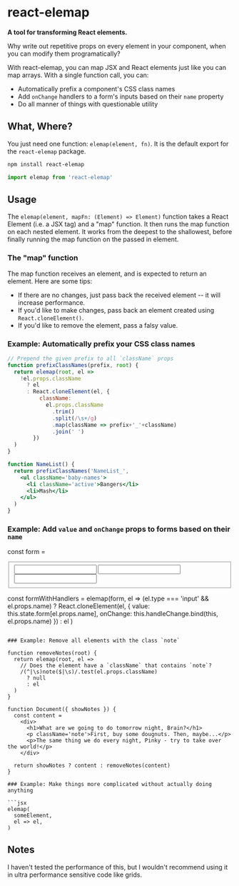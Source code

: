 react-elemap
============

**A tool for transforming React elements.**

Why write out repetitive props on every element in your component, when you can modify them programatically?

With react-elemap, you can map JSX and React elements just like you can map arrays. With a single function call, you can:

- Automatically prefix a component's CSS class names
- Add `onChange` handlers to a form's inputs based on their `name` property
- Do all manner of things with questionable utility

What, Where?
------------

You just need one function: `elemap(element, fn)`. It is the default export for the `react-elemap` package.

```bash
npm install react-elemap
```

```js
import elemap from 'react-elemap'
```

Usage
-----

The `elemap(element, mapFn: (Element) => Element)` function takes a React Element (i.e. a JSX tag) and a "map" function. It then runs the map function on each nested element. It works from the deepest to the shallowest, before finally running the map function on the passed in element.

### The "map" function

The map function receives an element, and is expected to return an element. Here are some tips:

- If there are no changes, just pass back the received element -- it will increase performance.
- If you'd like to make changes, pass back an element created using `React.cloneElement()`.
- If you'd like to remove the element, pass a falsy value.

### Example: Automatically prefix your CSS class names

```jsx
// Prepend the given prefix to all `className` props
function prefixClassNames(prefix, root) {
  return elemap(root, el =>
    !el.props.className
      ? el
      : React.cloneElement(el, {
          className:
            el.props.className
              .trim()
              .split(/\s+/g)
              .map(className => prefix+'_'+className)
              .join(' ')
        })
  )
}

function NameList() {
  return prefixClassNames('NameList_',
    <ul className='baby-names'>
      <li className='active'>Bangers</li>
      <li>Mash</li>
    </ul>
  )
}
```

### Example: Add `value` and `onChange` props to forms based on their `name`

const form =
  <form>
    <fieldset name='private_data_we_will_steal_muahaha'>
      <input name='first_name' />
      <input name='last_name' />
      <input name='left_sock_color' />
    </fieldset>
  </form>

const formWithHandlers = elemap(form, el =>
  (el.type === 'input' && el.props.name)
    ? React.cloneElement(el, {
        value: this.state.form[el.props.name],
        onChange: this.handleChange.bind(this, el.props.name)
      })
    : el
)
```

### Example: Remove all elements with the class `note`

function removeNotes(root) {
  return elemap(root, el =>
    // Does the element have a `className` that contains `note`?
    /(^|\s)note($|\s)/.test(el.props.className)
      ? null
      : el
  )
}

function Document({ showNotes }) {
  const content =
    <div>
      <h1>What are we going to do tomorrow night, Brain?</h1>
      <p className='note'>First, buy some dougnuts. Then, maybe...</p>
      <p>The same thing we do every night, Pinky - try to take over the world!</p>
    </div>

  return showNotes ? content : removeNotes(content)
}

### Example: Make things more complicated without actually doing anything

```jsx
elemap(
  someElement,
  el => el,
)
```

Notes
-----

I haven't tested the performance of this, but I wouldn't recommend using it in ultra performance sensitive code like grids.


